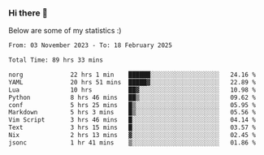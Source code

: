 ### Hi there 👋
Below are some of my statistics :)

<!--START_SECTION:waka-->

```txt
From: 03 November 2023 - To: 18 February 2025

Total Time: 89 hrs 33 mins

norg             22 hrs 1 min    ██████░░░░░░░░░░░░░░░░░░░   24.16 %
YAML             20 hrs 51 mins  █████▓░░░░░░░░░░░░░░░░░░░   22.89 %
Lua              10 hrs          ██▓░░░░░░░░░░░░░░░░░░░░░░   10.98 %
Python           8 hrs 46 mins   ██▒░░░░░░░░░░░░░░░░░░░░░░   09.62 %
conf             5 hrs 25 mins   █▒░░░░░░░░░░░░░░░░░░░░░░░   05.95 %
Markdown         5 hrs 3 mins    █▒░░░░░░░░░░░░░░░░░░░░░░░   05.56 %
Vim Script       3 hrs 46 mins   █░░░░░░░░░░░░░░░░░░░░░░░░   04.14 %
Text             3 hrs 15 mins   █░░░░░░░░░░░░░░░░░░░░░░░░   03.57 %
Nix              2 hrs 13 mins   ▓░░░░░░░░░░░░░░░░░░░░░░░░   02.45 %
jsonc            1 hr 41 mins    ▒░░░░░░░░░░░░░░░░░░░░░░░░   01.86 %
```

<!--END_SECTION:waka-->

<!--
**KlapenHz/KlapenHz** is a ✨ _special_ ✨ repository because its `README.md` (this file) appears on your GitHub profile.

Here are some ideas to get you started:

- 🔭 I’m currently working on ...
- 🌱 I’m currently learning ...
- 👯 I’m looking to collaborate on ...
- 🤔 I’m looking for help with ...
- 💬 Ask me about ...
- 📫 How to reach me: ...
- 😄 Pronouns: ...
- ⚡ Fun fact: ...
-->

